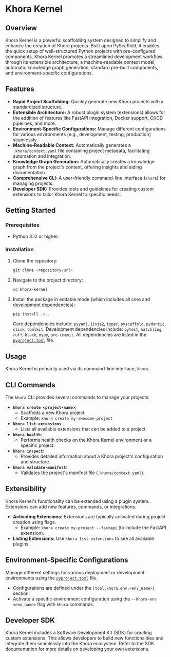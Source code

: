 # Khora Kernel

## Overview

Khora Kernel is a powerful scaffolding system designed to simplify and enhance the creation of Khora projects. Built upon PyScaffold, it enables the quick setup of well-structured Python projects with pre-configured components. Khora Kernel promotes a streamlined development workflow through its extensible architecture, a machine-readable context model, automatic knowledge graph generation, standard pre-built components, and environment-specific configurations.

## Features

*   **Rapid Project Scaffolding:** Quickly generate new Khora projects with a standardized structure.
*   **Extensible Architecture:** A robust plugin system (extensions) allows for the addition of features like FastAPI integration, Docker support, CI/CD pipelines, and more.
*   **Environment-Specific Configurations:** Manage different configurations for various environments (e.g., development, testing, production) seamlessly.
*   **Machine-Readable Context:** Automatically generates a `.khora/context.yaml` file containing project metadata, facilitating automation and integration.
*   **Knowledge Graph Generation:** Automatically creates a knowledge graph from the project's content, offering insights and aiding documentation.
*   **Comprehensive CLI:** A user-friendly command-line interface (`khora`) for managing projects.
*   **Developer SDK:** Provides tools and guidelines for creating custom extensions to tailor Khora Kernel to specific needs.

## Getting Started

### Prerequisites

*   Python 3.12 or higher.

### Installation

1.  Clone the repository:
    ```bash
    git clone <repository-url>
    ```
2.  Navigate to the project directory:
    ```bash
    cd khora-kernel
    ```
3.  Install the package in editable mode (which includes all core and development dependencies):
    ```bash
    pip install -e .
    ```

    Core dependencies include: `pyyaml`, `jinja2`, `typer`, `pyscaffold`, `pydantic`, `click`, `tomlkit`.
    Development dependencies include: `pytest`, `hatchling`, `ruff`, `black`, `mypy`, `pre-commit`.
    All dependencies are listed in the [`pyproject.toml`](khora-kernel/pyproject.toml:0) file.

## Usage

Khora Kernel is primarily used via its command-line interface, `khora`.

## CLI Commands

The `khora` CLI provides several commands to manage your projects:

*   **`khora create <project-name>`**:
    *   Scaffolds a new Khora project.
    *   Example: `khora create my-awesome-project`
*   **`khora list-extensions`**:
    *   Lists all available extensions that can be added to a project.
*   **`khora health`**:
    *   Performs health checks on the Khora Kernel environment or a specific project.
*   **`khora inspect`**:
    *   Provides detailed information about a Khora project's configuration and structure.
*   **`khora validate-manifest`**:
    *   Validates the project's manifest file (`.khora/context.yaml`).

## Extensibility

Khora Kernel's functionality can be extended using a plugin system. Extensions can add new features, commands, or integrations.

*   **Activating Extensions:** Extensions are typically activated during project creation using flags.
    *   Example: `khora create my-project --fastapi` (to include the FastAPI extension).
*   **Listing Extensions:** Use `khora list-extensions` to see all available plugins.

## Environment-Specific Configurations

Manage different settings for various deployment or development environments using the [`pyproject.toml`](khora-kernel/pyproject.toml:0) file.

*   Configurations are defined under the `[tool.khora.env.<env_name>]` section.
*   Activate a specific environment configuration using the `--khora-env <env_name>` flag with `khora` commands.

## Developer SDK

Khora Kernel includes a Software Development Kit (SDK) for creating custom extensions. This allows developers to build new functionalities and integrate them seamlessly into the Khora ecosystem. Refer to the SDK documentation for more details on developing your own extensions.
